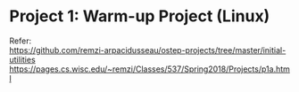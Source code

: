 # Project 1: Warm-up Project (Linux)

Refer: \
https://github.com/remzi-arpacidusseau/ostep-projects/tree/master/initial-utilities \
https://pages.cs.wisc.edu/~remzi/Classes/537/Spring2018/Projects/p1a.html
